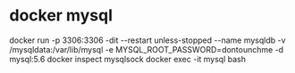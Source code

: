 # docker mysql

docker run -p 3306:3306 -dit --restart unless-stopped --name mysqldb -v /mysqldata:/var/lib/mysql -e MYSQL_ROOT_PASSWORD=dontounchme -d mysql:5.6
docker inspect mysqlsock
docker exec -it mysql bash
